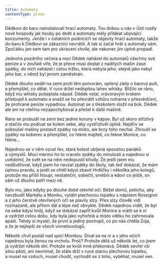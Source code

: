 ```yaml
---
title: Automaty
contentType: prose
---
```


Dědkovi do baru nainstalovali hrací automaty. Tou dobou u nás v Ústí rostly nové hospody jak houby po dešti a automaty měly přilákat ubývající konzumenty. Jenže i v ostatních podnicích se objevily hrací automaty, takže do baru k Dědkovi se zákazníci nevrátili. A tak si začal hrát s automaty sám. Zpočátku jen sem tam pro ukrácení chvíle, ale nakonec jim úplně propadl.

Jednoho pozdního večera a noci Dědek naházel do automatů všechny své peníze a v zoufalé víře, že je přece musí dostat z naditých mašin zase zpátky, do nich naházel i celou tržbu, která nebyla jeho, stejně jako nebyl jeho bar, v němž byl jenom zaměstnán.

Dědek dlouho seděl na zemi proti těm potvorám, opřený zády o barový pult, a přemýšlel, co dělat. V ruce držel nedopitou lahev whisky. Blížilo se ráno, když mu whisky pošeptala nápad. Dědek vstal, vrávoravým krokem přistoupil k automatu a snažil se ho převrátit vzhůru nohama v přesvědčení, že prohrané peníze vypadnou. Automat se s třeskotem složil na bok. Dědek ale ani na vteřinu nezapochyboval a přešel k další mašině.

Ráno se probudil na zemi bez jediné koruny v kapse. Byl už skoro střízlivý a stačilo mu podívat se kolem sebe, aby vystřízlivěl úplně. Nejdřív se pokoušel mašiny postavit zpátky na místo, ale brzy toho nechal. Zhroutil se zpátky na koberec a přemýšlel, co řekne majiteli, co řekne Monice, co řekne…

Najednou se v něm ozval řev, stará bolest ubíjená spoustou pa­náků a výmyslů. Mocí mermo ho to vracelo zpátky do minulosti a najednou si uvědomil, že svět se na něm nedopustil křivdy. Že jestli jsem mu nedůvěřoval, když jsem ho nevzal zpátky do školy, tak teď dokázal, že mám úplnou pravdu, a jestli se chtěl kdysi zbavit Hrdličky i několika jeho kolegů, protože mu přišli hloupí, nestateční, sobečtí, směšní a kdoví co ještě, on sám už dlouho patří mezi ně.

Bylo mu, jako kdyby po dlouhé době otevřel oči. Běžel domů, potichu, aby nevzbudil Markétu a Moniku, vytáhl plechovou lopatku s nápisem Rossignol a z jeho čerstvě otevřených očí se plavily slzy. Přes slzy člověk vidí rozmazaně, ale přitom dál a lépe než obvykle. Dědek najednou viděl, že byl na sebe kdysi hrdý, když se dokázal zapřít kvůli Monice a vrátit se k ní a vydržet celou dobu, kdy byla jako vyhořelá a místo vděku ho zahrnovala apatií. Tehdy si myslel, že první a jediný pochopil, co po nás chtěla Zoja, a že je nejlepší ze všech vinnetouologů.

Několik chvil postál nad spící Monikou. Díval se na ni a v jeho očích najednou byla ženou na vrcholu. Proč? Protože dělá už několik let, co jsem já vydržel několik dní. Protože se kvůli mně překonává. Dědek sevřel vší silou pěsti, ani nevnímal, že stále drží v ruce starou plechovou lopatku, a musel na vzduch, musel chodit, vychodit se z toho, vyběhat, musel ven.
